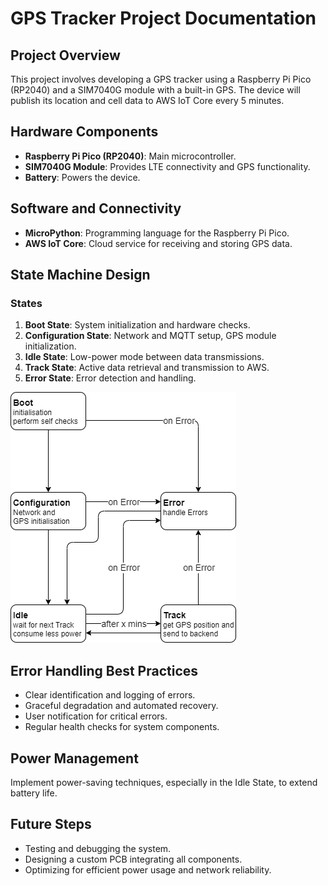 
# GPS Tracker Project Documentation

## Project Overview
This project involves developing a GPS tracker using a Raspberry Pi Pico (RP2040) and a SIM7040G module with a built-in GPS. The device will publish its location and cell data to AWS IoT Core every 5 minutes.

## Hardware Components
- **Raspberry Pi Pico (RP2040)**: Main microcontroller.
- **SIM7040G Module**: Provides LTE connectivity and GPS functionality.
- **Battery**: Powers the device.

## Software and Connectivity
- **MicroPython**: Programming language for the Raspberry Pi Pico.
- **AWS IoT Core**: Cloud service for receiving and storing GPS data.

## State Machine Design
### States
1. **Boot State**: System initialization and hardware checks.
2. **Configuration State**: Network and MQTT setup, GPS module initialization.
3. **Idle State**: Low-power mode between data transmissions.
4. **Track State**: Active data retrieval and transmission to AWS.
5. **Error State**: Error detection and handling.

![image](docs\img\GPS-Tracker_State-Diagram.drawio.png)

## Error Handling Best Practices
- Clear identification and logging of errors.
- Graceful degradation and automated recovery.
- User notification for critical errors.
- Regular health checks for system components.

## Power Management
Implement power-saving techniques, especially in the Idle State, to extend battery life.

## Future Steps
- Testing and debugging the system.
- Designing a custom PCB integrating all components.
- Optimizing for efficient power usage and network reliability.

